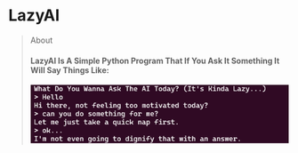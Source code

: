 # LazyAI

> About
> #### LazyAI Is A Simple Python Program That If You Ask It Something It Will Say Things Like:
> ![image](assets/ss.png)
